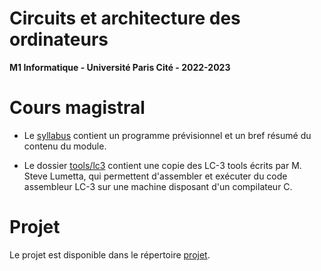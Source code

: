 # Circuits et architecture des ordinateurs

**M1 Informatique - Université Paris Cité - 2022-2023**

# Cours magistral

- Le [syllabus](cours/syllabus.pdf) contient un programme prévisionnel et un
  bref résumé du contenu du module.

- Le dossier [tools/lc3](tools/lc3) contient une copie des LC-3 tools écrits par
  M. Steve Lumetta, qui permettent d'assembler et exécuter du code assembleur
  LC-3 sur une machine disposant d'un compilateur C.

# Projet

Le projet est disponible dans le répertoire [projet](projet/).

